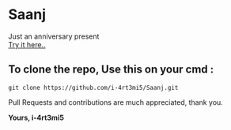 # Saanj
Just an anniversary present\
[Try it here..](https://i-4rt3mi5.github.io/Saanj/)

## To clone the repo, Use this on your cmd :
```git
git clone https://github.com/i-4rt3mi5/Saanj.git
```
Pull Requests and contributions are much appreciated, thank you.

**Yours, i-4rt3mi5**

